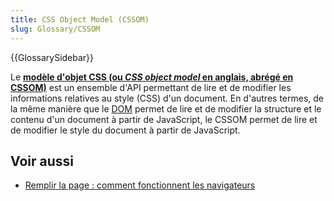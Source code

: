 ```yaml
---
title: CSS Object Model (CSSOM)
slug: Glossary/CSSOM
---
```


{{GlossarySidebar}}

Le [**modèle d'objet CSS (ou <i lang="en">CSS object model</i> en anglais, abrégé en CSSOM)**](/fr/docs/Web/API/CSS_Object_Model) est un ensemble d'API permettant de lire et de modifier les informations relatives au style (CSS) d'un document. En d'autres termes, de la même manière que le [DOM](/fr/docs/Web/API/Document_Object_Model) permet de lire et de modifier la structure et le contenu d'un document à partir de JavaScript, le CSSOM permet de lire et de modifier le style du document à partir de JavaScript.

## Voir aussi

- [Remplir la page&nbsp;: comment fonctionnent les navigateurs](/fr/docs/Web/Performance/How_browsers_work)
